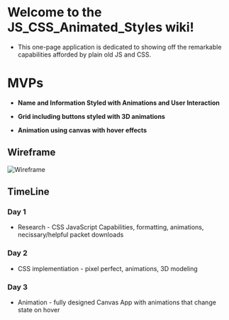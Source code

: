 # Welcome to the JS_CSS_Animated_Styles wiki!

 * This one-page application is dedicated to showing off the remarkable capabilities afforded by plain old JS and CSS.  

# MVPs

* **Name and Information Styled with Animations and User Interaction**

* **Grid including buttons styled with 3D animations**

* **Animation using canvas with hover effects**

## Wireframe

![Wireframe](https://i.imgur.com/JatsF8N.png)

## TimeLine

### Day 1
* Research - CSS JavaScript Capabilities, formatting, animations, necissary/helpful packet downloads
### Day 2 
* CSS implementiation - pixel perfect, animations, 3D modeling
### Day 3 
* Animation - fully designed Canvas App with animations that change state on hover 
